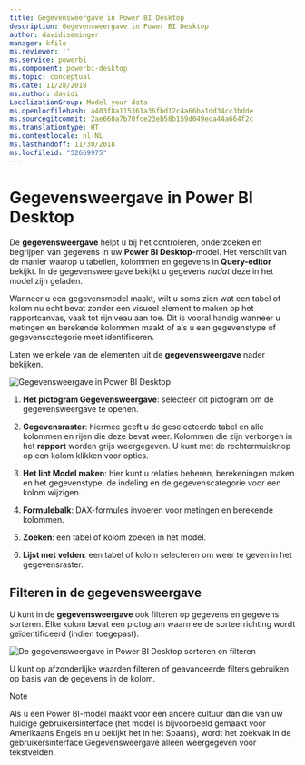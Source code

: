 ```yaml
---
title: Gegevensweergave in Power BI Desktop
description: Gegevensweergave in Power BI Desktop
author: davidiseminger
manager: kfile
ms.reviewer: ''
ms.service: powerbi
ms.component: powerbi-desktop
ms.topic: conceptual
ms.date: 11/28/2018
ms.author: davidi
LocalizationGroup: Model your data
ms.openlocfilehash: a403f8a115361a36fbd12c4a66ba1dd34cc3bdde
ms.sourcegitcommit: 2ae660a7b70fce23eb58b159d049eca44a664f2c
ms.translationtype: HT
ms.contentlocale: nl-NL
ms.lasthandoff: 11/30/2018
ms.locfileid: "52669975"
---
```

# <a name="data-view-in-power-bi-desktop"></a>Gegevensweergave in Power BI Desktop
De **gegevensweergave** helpt u bij het controleren, onderzoeken en begrijpen van gegevens in uw **Power BI Desktop**-model. Het verschilt van de manier waarop u tabellen, kolommen en gegevens in **Query-editor** bekijkt. In de gegevensweergave bekijkt u gegevens *nadat* deze in het model zijn geladen.

Wanneer u een gegevensmodel maakt, wilt u soms zien wat een tabel of kolom nu echt bevat zonder een visueel element te maken op het rapportcanvas, vaak tot rijniveau aan toe. Dit is vooral handig wanneer u metingen en berekende kolommen maakt of als u een gegevenstype of gegevenscategorie moet identificeren.

Laten we enkele van de elementen uit de **gegevensweergave** nader bekijken.

![Gegevensweergave in Power BI Desktop](media/desktop-data-view/dataview_fullscreen.png)

1. **Het pictogram Gegevensweergave**: selecteer dit pictogram om de gegevensweergave te openen.

2. **Gegevensraster**: hiermee geeft u de geselecteerde tabel en alle kolommen en rijen die deze bevat weer. Kolommen die zijn verborgen in het **rapport** worden grijs weergegeven. U kunt met de rechtermuisknop op een kolom klikken voor opties.

3. **Het lint Model maken**: hier kunt u relaties beheren, berekeningen maken en het gegevenstype, de indeling en de gegevenscategorie voor een kolom wijzigen.

4. **Formulebalk**: DAX-formules invoeren voor metingen en berekende kolommen.

5. **Zoeken**: een tabel of kolom zoeken in het model.

6. **Lijst met velden**: een tabel of kolom selecteren om weer te geven in het gegevensraster.

## <a name="filtering-in-data-view"></a>Filteren in de gegevensweergave

U kunt in de **gegevensweergave** ook filteren op gegevens en gegevens sorteren. Elke kolom bevat een pictogram waarmee de sorteerrichting wordt geïdentificeerd (indien toegepast).

![De gegevensweergave in Power BI Desktop sorteren en filteren](media/desktop-data-view/dataview_sort-and-filter.png)

U kunt op afzonderlijke waarden filteren of geavanceerde filters gebruiken op basis van de gegevens in de kolom. 

> [!NOTE]
> Als u een Power BI-model maakt voor een andere cultuur dan die van uw huidige gebruikersinterface (het model is bijvoorbeeld gemaakt voor Amerikaans Engels en u bekijkt het in het Spaans), wordt het zoekvak in de gebruikersinterface Gegevensweergave alleen weergegeven voor tekstvelden.
